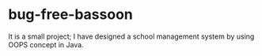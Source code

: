 # bug-free-bassoon
It is a small project; I have designed a school management system by using OOPS concept in Java.
